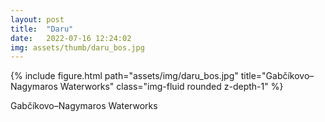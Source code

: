 ```yaml
---
layout: post
title:  "Daru"
date:   2022-07-16 12:24:02
img: assets/thumb/daru_bos.jpg
---
```


<div class="row">
    <div class="col-sm mt-3 mt-md-0">
        {% include figure.html path="assets/img/daru_bos.jpg" title="Gabčíkovo–Nagymaros Waterworks" class="img-fluid rounded z-depth-1" %}
    </div>
</div>

Gabčíkovo–Nagymaros Waterworks